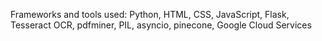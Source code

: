 Frameworks and tools used: Python, HTML, CSS, JavaScript, Flask, Tesseract OCR, pdfminer, PIL, asyncio, pinecone, Google Cloud Services 
